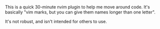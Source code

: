 This is a quick 30-minute nvim plugin to help me move around code. It's
basically "vim marks, but you can give them names longer than one letter". 

It's not robust, and isn't intended for others to use. 
